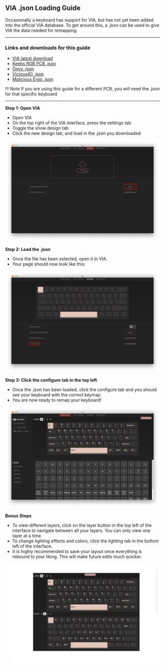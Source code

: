## VIA .json Loading Guide
Occasionally a keyboard has support for VIA, but has not yet been added into the official VIA database. To get around this, a .json can be used to give VIA the data needed for remapping.

---
### Links and downloads for this guide

 - [VIA latest download](https://www.github.com/the-via/releases/releases/latest)
 - [Keebs RGB PCB .json](assets/keebsrgb.json) 
 - [Onyx .json](assets/onyx.json)
 - [Vicious40 .json](assets/vicious40.json)
 - [Malicious Ergo .json](assets/malicious_ergo.json)

!!! Note
    If you are using this guide for a different PCB, you will need the .json for that specific keyboard

---

**Step 1: Open VIA**

 - Open VIA
 - On the top right of the VIA interface, press the settings tab
 - Toggle the show design tab
 - Click the new design tab, and load in the .json you downloaded
 
 
![via load .json](images/via-json/01-keebs-load.png)

**Step 2: Load the .json**
 - Once the file has been selected, open it in VIA.
 - Your page should now look like this:


![loaded via .json](images/via-json/02-keebs-loaded.png)

**Step 3: Click the configure tab in the top left**

 - Once the .json has been loaded, click the configure tab and you should see your keyboard with the correct keymap
 - You are now ready to remap your keyboard!


 ![via keymap opened](images/via-json/03-keebs-config-last.png)

**Bonus Steps**

 - To view different layers, click on the layer button in the top left of the interface to navigate between all your layers. You can only view one layer at a time.
 - To change lighting effects and colors, click the lighting tab in the bottom left of the interface.
 - It is highly recommended to save your layout once everything is rebound to your liking. This will make future edits much quicker.


![keymap shown multiple layers](images/via-json/04-keebs-rgb-keymap.png)
